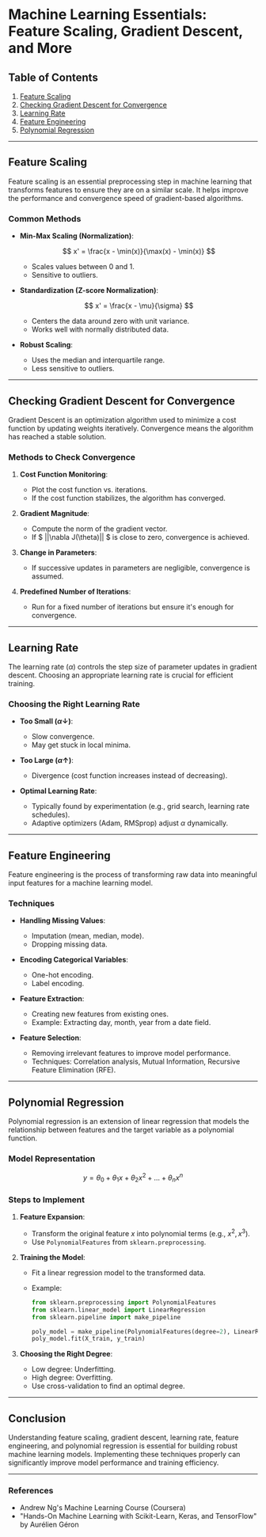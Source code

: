 # Machine Learning Essentials: Feature Scaling, Gradient Descent, and More

## Table of Contents

1. [Feature Scaling](#feature-scaling)
2. [Checking Gradient Descent for Convergence](#checking-gradient-descent-for-convergence)
3. [Learning Rate](#learning-rate)
4. [Feature Engineering](#feature-engineering)
5. [Polynomial Regression](#polynomial-regression)

---

## Feature Scaling

Feature scaling is an essential preprocessing step in machine learning that transforms features to ensure they are on a similar scale. It helps improve the performance and convergence speed of gradient-based algorithms.

### Common Methods

- **Min-Max Scaling (Normalization)**:

  $$
  x' = \frac{x - \min(x)}{\max(x) - \min(x)}
  $$

  - Scales values between 0 and 1.
  - Sensitive to outliers.

- **Standardization (Z-score Normalization)**:

  $$
  x' = \frac{x - \mu}{\sigma}
  $$

  - Centers the data around zero with unit variance.
  - Works well with normally distributed data.

- **Robust Scaling**:
  - Uses the median and interquartile range.
  - Less sensitive to outliers.

---

## Checking Gradient Descent for Convergence

Gradient Descent is an optimization algorithm used to minimize a cost function by updating weights iteratively. Convergence means the algorithm has reached a stable solution.

### Methods to Check Convergence

1. **Cost Function Monitoring**:

   - Plot the cost function vs. iterations.
   - If the cost function stabilizes, the algorithm has converged.

2. **Gradient Magnitude**:

   - Compute the norm of the gradient vector.
   - If $ ||\nabla J(\theta)|| $ is close to zero, convergence is achieved.

3. **Change in Parameters**:

   - If successive updates in parameters are negligible, convergence is assumed.

4. **Predefined Number of Iterations**:
   - Run for a fixed number of iterations but ensure it's enough for convergence.

---

## Learning Rate

The learning rate ($\alpha$) controls the step size of parameter updates in gradient descent. Choosing an appropriate learning rate is crucial for efficient training.

### Choosing the Right Learning Rate

- **Too Small ($\alpha \downarrow$)**:

  - Slow convergence.
  - May get stuck in local minima.

- **Too Large ($\alpha \uparrow$)**:

  - Divergence (cost function increases instead of decreasing).

- **Optimal Learning Rate**:
  - Typically found by experimentation (e.g., grid search, learning rate schedules).
  - Adaptive optimizers (Adam, RMSprop) adjust $\alpha$ dynamically.

---

## Feature Engineering

Feature engineering is the process of transforming raw data into meaningful input features for a machine learning model.

### Techniques

- **Handling Missing Values**:

  - Imputation (mean, median, mode).
  - Dropping missing data.

- **Encoding Categorical Variables**:

  - One-hot encoding.
  - Label encoding.

- **Feature Extraction**:

  - Creating new features from existing ones.
  - Example: Extracting day, month, year from a date field.

- **Feature Selection**:
  - Removing irrelevant features to improve model performance.
  - Techniques: Correlation analysis, Mutual Information, Recursive Feature Elimination (RFE).

---

## Polynomial Regression

Polynomial regression is an extension of linear regression that models the relationship between features and the target variable as a polynomial function.

### Model Representation

$$
y = \theta_0 + \theta_1x + \theta_2x^2 + ... + \theta_nx^n
$$

### Steps to Implement

1. **Feature Expansion**:

   - Transform the original feature $x$ into polynomial terms (e.g., $x^2, x^3$).
   - Use `PolynomialFeatures` from `sklearn.preprocessing`.

2. **Training the Model**:

   - Fit a linear regression model to the transformed data.
   - Example:

     ```python
     from sklearn.preprocessing import PolynomialFeatures
     from sklearn.linear_model import LinearRegression
     from sklearn.pipeline import make_pipeline

     poly_model = make_pipeline(PolynomialFeatures(degree=2), LinearRegression())
     poly_model.fit(X_train, y_train)
     ```

3. **Choosing the Right Degree**:
   - Low degree: Underfitting.
   - High degree: Overfitting.
   - Use cross-validation to find an optimal degree.

---

## Conclusion

Understanding feature scaling, gradient descent, learning rate, feature engineering, and polynomial regression is essential for building robust machine learning models. Implementing these techniques properly can significantly improve model performance and training efficiency.

---

### References

- Andrew Ng's Machine Learning Course (Coursera)
- "Hands-On Machine Learning with Scikit-Learn, Keras, and TensorFlow" by Aurélien Géron
